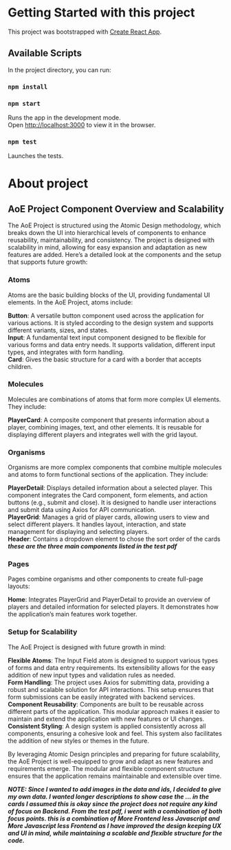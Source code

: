 # Getting Started with this project

This project was bootstrapped with [Create React App](https://github.com/facebook/create-react-app).

## Available Scripts

In the project directory, you can run:

### `npm install`
### `npm start`

Runs the app in the development mode.\
Open [http://localhost:3000](http://localhost:3000) to view it in the browser.

### `npm test`

Launches the tests.

# About project

## AoE Project Component Overview and Scalability
The AoE Project is structured using the Atomic Design methodology, which breaks down the UI into hierarchical levels of components to enhance reusability, maintainability, and consistency. The project is designed with scalability in mind, allowing for easy expansion and adaptation as new features are added. Here’s a detailed look at the components and the setup that supports future growth:<br/>

### Atoms
Atoms are the basic building blocks of the UI, providing fundamental UI elements. In the AoE Project, atoms include:

**Button**: A versatile button component used across the application for various actions. It is styled according to the design system and supports different variants, sizes, and states.<br/>
**Input**: A fundamental text input component designed to be flexible for various forms and data entry needs. It supports validation, different input types, and integrates with form handling.<br/>
**Card**: Gives the basic structure for a card with a border that accepts children.<br/>

### Molecules
Molecules are combinations of atoms that form more complex UI elements. They include:<br/>

**PlayerCard**: A composite component that presents information about a player, combining images, text, and other elements. It is reusable for displaying different players and integrates well with the grid layout.<br/>

### Organisms
Organisms are more complex components that combine multiple molecules and atoms to form functional sections of the application. They include:<br/>

**PlayerDetail**: Displays detailed information about a selected player. This component integrates the Card component, form elements, and action buttons (e.g., submit and close). It is designed to handle user interactions and submit data using Axios for API communication.<br/>
**PlayerGrid**: Manages a grid of player cards, allowing users to view and select different players. It handles layout, interaction, and state management for displaying and selecting players.<br/>
**Header**: Contains a dropdown element to chose the sort order of the cards<br/>
***these are the three main components listed in the test pdf***

### Pages
Pages combine organisms and other components to create full-page layouts:<br/>

**Home**: Integrates PlayerGrid and PlayerDetail to provide an overview of players and detailed information for selected players. It demonstrates how the application’s main features work together.

### Setup for Scalability
The AoE Project is designed with future growth in mind:<br/>

**Flexible Atoms**: The Input Field atom is designed to support various types of forms and data entry requirements. Its extensibility allows for the easy addition of new input types and validation rules as needed.<br/>
**Form Handling**: The project uses Axios for submitting data, providing a robust and scalable solution for API interactions. This setup ensures that form submissions can be easily integrated with backend services.<br/>
**Component Reusability**: Components are built to be reusable across different parts of the application. This modular approach makes it easier to maintain and extend the application with new features or UI changes.<br/>
**Consistent Styling**: A design system is applied consistently across all components, ensuring a cohesive look and feel. This system also facilitates the addition of new styles or themes in the future.<br/>

By leveraging Atomic Design principles and preparing for future scalability, the AoE Project is well-equipped to grow and adapt as new features and requirements emerge. The modular and flexible component structure ensures that the application remains maintainable and extensible over time.<br/>


***NOTE: Since I wanted to add images in the data and ids, I decided to give my own data.
I wanted longer descriptions to show case the ... in the cards
I assumed this is okay since the project does not require any kind of focus on Backend.
From the test pdf, i went with a combination of both focus points. this is a combination of More Frontend less Javascript and More Javascript less Frontend
as I have improved the design keeping UX and UI in mind, while maintaining a scalable and flexible structure for the code.***
